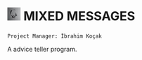 ![Use image](./images/rick-rothenberg-A1rJl69TsZw-unsplash.jpg) MIXED MESSAGES
=====
`Project Manager: İbrahim Koçak`

A advice teller program. 